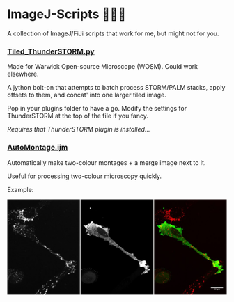 # ImageJ-Scripts :microscope::mouse2::hospital:
A collection of ImageJ/FiJi scripts that work for me, but might not for you.
### [Tiled_ThunderSTORM.py](https://github.com/AZwetsloot/ImageJ-Scripts/blob/master/Tiled_ThunderSTORM.py)
Made for Warwick Open-source Microscope (WOSM). Could work elsewhere.

A jython bolt-on that attempts to batch process STORM/PALM stacks, apply offsets to them, and concat' into one larger tiled image.

Pop in your plugins folder to have a go. Modify the settings for ThunderSTORM at the top of the file if you fancy. 

*Requires that ThunderSTORM plugin is installed...*

### [AutoMontage.ijm](https://github.com/AZwetsloot/ImageJ-Scripts/blob/master/AutoMontage.ijm)
Automatically make two-colour montages + a merge image next to it.

Useful for processing two-colour microscopy quickly.

Example:

![alt text](https://github.com/AZwetsloot/ImageJ-Scripts/blob/master/automontage_example.jpg?raw=true)


